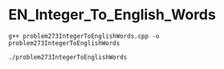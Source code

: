 # EN_Integer_To_English_Words
```
g++ problem273IntegerToEnglishWords.cpp -o problem273IntegerToEnglishWords
```
```
./problem273IntegerToEnglishWords
```
